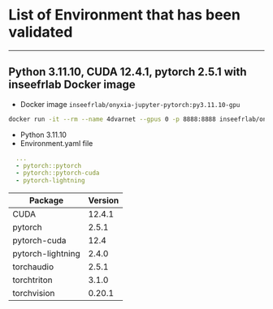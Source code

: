 # List of Environment that has been validated 

---
## Python 3.11.10, CUDA 12.4.1, pytorch 2.5.1 with inseefrlab Docker image

- Docker image `inseefrlab/onyxia-jupyter-pytorch:py3.11.10-gpu`
```bash
docker run -it --rm --name 4dvarnet --gpus 0 -p 8888:8888 inseefrlab/onyxia-jupyter-pytorch:py3.11.10-gpu
``` 
- Python 3.11.10
- Environment.yaml file
``` yaml
  ...
  - pytorch::pytorch
  - pytorch::pytorch-cuda
  - pytorch-lightning
```

| Package           | Version |
| ----------------- | ------- |
| CUDA              |  12.4.1 |
| pytorch           |   2.5.1 |
| pytorch-cuda      |    12.4 |
| pytorch-lightning |   2.4.0 |
| torchaudio        |   2.5.1 |
| torchtriton       |   3.1.0 |
| torchvision       |  0.20.1 |



